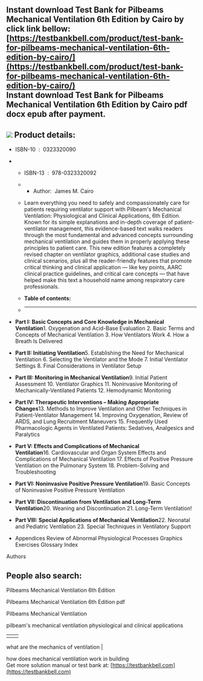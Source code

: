 Instant download **Test Bank for Pilbeams Mechanical Ventilation 6th Edition by Cairo** by click link bellow:  
[https://testbankbell.com/product/test-bank-for-pilbeams-mechanical-ventilation-6th-edition-by-cairo/](https://testbankbell.com/product/test-bank-for-pilbeams-mechanical-ventilation-6th-edition-by-cairo/)  
**Instant download Test Bank for Pilbeams Mechanical Ventilation 6th Edition by Cairo pdf docx epub after payment.**
--------------------------------------------------------------------------------------------------------------------


![](https://testbankbell.com/wp-content/uploads/2023/05/510mya5-9yl._sx389_bo1_204_203_200__3.jpg)
**Product details:**
--------------------


* ISBN-10 ‏ : ‎ 0323320090
* * ISBN-13 ‏ : ‎ 978-0323320092
  * * Author:  James M. Cairo
   
  * Learn everything you need to safely and compassionately care for patients requiring ventilator support with Pilbeam's Mechanical Ventilation: Physiological and Clinical Applications, 6th Edition. Known for its simple explanations and in-depth coverage of patient-ventilator management, this evidence-based text walks readers through the most fundamental and advanced concepts surrounding mechanical ventilation and guides them in properly applying these principles to patient care. This new edition features a completely revised chapter on ventilator graphics, additional case studies and clinical scenarios, plus all the reader-friendly features that promote critical thinking and clinical application ― like key points, AARC clinical practice guidelines, and critical care concepts ― that have helped make this text a household name among respiratory care professionals.
  * **Table of contents:**
  * ----------------------
 



* **Part I: Basic Concepts and Core Knowledge in Mechanical Ventilation**1. Oxygenation and Acid-Base Evaluation 2. Basic Terms and Concepts of Mechanical Ventilation 3. How Ventilators Work 4. How a Breath Is Delivered

* **Part II: Initiating Ventilation**5. Establishing the Need for Mechanical Ventilation 6. Selecting the Ventilator and the Mode 7. Initial Ventilator Settings 8. Final Considerations in Ventilator Setup

* **Part III: Monitoring in Mechanical Ventilation**9. Initial Patient Assessment 10. Ventilator Graphics 11. Noninvasive Monitoring of Mechanically-Ventilated Patients 12. Hemodynamic Monitoring

* **Part IV: Therapeutic Interventions – Making Appropriate Changes**13. Methods to Improve Ventilation and Other Techniques in Patient-Ventilator Management 14. Improving Oxygenation, Review of ARDS, and Lung Recruitment Maneuvers 15. Frequently Used Pharmacologic Agents in Ventilated Patients: Sedatives, Analgesics and Paralytics

* **Part V: Effects and Complications of Mechanical Ventilation**16. Cardiovascular and Organ System Effects and Complications of Mechanical Ventilation 17. Effects of Positive Pressure Ventilation on the Pulmonary System 18. Problem-Solving and Troubleshooting

* **Part VI: Noninvasive Positive Pressure Ventilation**19. Basic Concepts of Noninvasive Positive Pressure Ventilation

* **Part VII: Discontinuation from Ventilation and Long-Term Ventilation**20. Weaning and Discontinuation 21. Long-Term Ventilation!

* **Part VIII: Special Applications of Mechanical Ventilation**22. Neonatal and Pediatric Ventilation 23. Special Techniques in Ventilatory Support

* Appendices Review of Abnormal Physiological Processes Graphics Exercises Glossary Index


Authors



























 **People also search:**
 -----------------------


 Pilbeams Mechanical Ventilation 6th Edition

 Pilbeams Mechanical Ventilation 6th Edition pdf

 Pilbeams Mechanical Ventilation

 pilbeam's mechanical ventilation physiological and clinical applications


 |  |  |
 | --- | --- |
 |  | 
 what are the mechanics of ventilation
  |


  how does mechanical ventilation work in building  
   Get more solution manual or test bank at: [https://testbankbell.com](https://testbankbell.com)
